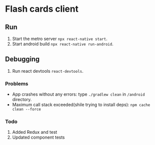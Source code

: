# Flash cards client

## Run

1. Start the metro server `npx react-native start`.
2. Start android build `npx react-native run-android`.

## Debugging

1. Run react devtools `react-devtools`.

### Problems

- App crashes without any errors: type `./gradlew clean` in `/android` directory.
- Maximum call stack exceeded(shile trying to install deps): `npm cache clean --force`

### Todo

1. Added Redux and test
2. Updated component tests
